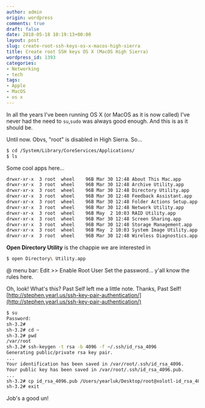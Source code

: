 ```yaml
---
author: admin
origin: wordpress
comments: true
draft: false
date: 2018-05-18 10:19:13+00:00
layout: post
slug: create-root-ssh-keys-os-x-macos-high-sierra
title: Create root SSH keys OS X (MacOS High Sierra)
wordpress_id: 1393
categories:
- Networking
- tech
tags:
- Apple
- MacOS
- os x
---
```


In all the years I've been running OS X (or MacOS as it is now called) I've never had the need to `su`,`sudo` was always good enough. And this is as it should be.

Until now. Obvs, "root" is disabled in High Sierra. So...

```bash
$ cd /System/Library/CoreServices/Applications/
$ ls
```

Some cool apps here...

```bash
drwxr-xr-x  3 root  wheel    96B Mar 30 12:48 About This Mac.app
drwxr-xr-x  3 root  wheel    96B Mar 30 12:48 Archive Utility.app
drwxr-xr-x  3 root  wheel    96B Mar 30 12:48 Directory Utility.app
drwxr-xr-x  3 root  wheel    96B Mar 30 12:48 Feedback Assistant.app
drwxr-xr-x  3 root  wheel    96B Mar 30 12:48 Folder Actions Setup.app
drwxr-xr-x  3 root  wheel    96B Mar 30 12:48 Network Utility.app
drwxr-xr-x  3 root  wheel    96B May  2 10:03 RAID Utility.app
drwxr-xr-x  3 root  wheel    96B Mar 30 12:48 Screen Sharing.app
drwxr-xr-x  3 root  wheel    96B Mar 30 12:48 Storage Management.app
drwxr-xr-x  3 root  wheel    96B May  2 10:03 System Image Utility.app
drwxr-xr-x  3 root  wheel    96B Mar 30 12:48 Wireless Diagnostics.app
```

**Open Directory Utility** is the chappie we are interested in  

```bash
$ open Directory\ Utility.app
```

@ menu bar: Edit >> Enable Root User
Set the password... y'all know the rules here.

Oh, look! What's this? Past Self left me a little note. Thanks, Past Self! [http://stephen.yearl.us/ssh-key-pair-authentication/](http://stephen.yearl.us/ssh-key-pair-authentication/)

```bash
$ su
Password:
sh-3.2# 
sh-3.2# cd ~
sh-3.2# pwd
/var/root
sh-3.2# ssh-keygen -t rsa -b 4096 -f ~/.ssh/id_rsa_4096
Generating public/private rsa key pair.
...
Your identification has been saved in /var/root/.ssh/id_rsa_4096.
Your public key has been saved in /var/root/.ssh/id_rsa_4096.pub.
...
sh-3.2# cp id_rsa_4096.pub /Users/yearluk/Desktop/root@xolotl-id_rsa_4096.pub
sh-3.2# exit
``` 

Job's a good un!
